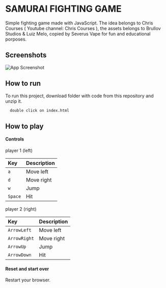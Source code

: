 # SAMURAI FIGHTING GAME

Simple fighting game made with JavaScript. The idea belongs to Chris Courses ( Youtube channel: Chris Courses ), the assets belongs to Brullov Studios & Luiz Melo, copied by Severus Vape for fun and educational porposes.

## Screenshots

![App Screenshot](https://github.com/SeverusVape/SAMURAI-GAME/blob/master/img/screenshot/Screenshot(6).png?raw=true)

## How to run

To run this project, download folder with code from this repository and unzip it.

```bash
  double click on index.html
```

## How to play

#### Controls

player 1 (left)

| Key     | Description |
| :------ | :---------- |
| `a`     | Move left   |
| `d`     | Move right  |
| `w`     | Jump        |
| `Space` | Hit         |

player 2 (right)

| Key          | Description |
| :----------- | :---------- |
| `ArrowLeft`  | Move left   |
| `ArrowRight` | Move right  |
| `ArrowUp`    | Jump        |
| `ArrowDown`  | Hit         |

#### Reset and start over

Restart your browser.

